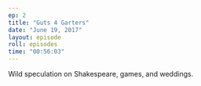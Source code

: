 ```yaml
---
ep: 2
title: "Guts 4 Garters"
date: "June 19, 2017"
layout: episode
roll: episodes
time: "00:56:03"
---
```


Wild speculation on Shakespeare, games, and weddings.